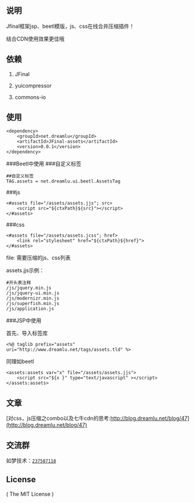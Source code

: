 ## 说明
Jfinal框架jsp、beetl模版，js、css在线合并压缩插件！

结合CDN使用效果更佳哦

## 依赖
1. JFinal

2. yuicompressor

3. commons-io

## 使用
```
<dependency>
    <groupId>net.dreamlu</groupId>
    <artifactId>JFinal-assets</artifactId>
    <version>0.0.1</version>
</dependency>
```

###Beetl中使用
###自定义标签
```
##自定义标签
TAG.assets = net.dreamlu.ui.beetl.AssetsTag
```
###js
```
<#assets file="/assets/assets.jjs"; src>
    <script src="${ctxPath}${src}"></script>
</#assets>
```
###css
```
<#assets file="/assets/assets.jcss"; href>
    <link rel="stylesheet" href="${ctxPath}${href}">
</#assets>
```

file: 需要压缩的js、css列表

assets.jjs示例：
```
#开头表注释
/js/jquery.min.js
/js/jquery-ui.min.js
/js/modernizr.min.js
/js/superfish.min.js
/js/application.js
```

###JSP中使用

首先、导入标签库
```
<%@ taglib prefix="assets" uri="http://www.dreamlu.net/tags/assets.tld" %>
```

同理如beetl
```
<assets:assets var="x" file="/assets/assets.jjs">
	<script src="${x }" type="text/javascript" ></script>
</assets:assets>
```

## 文章
[对css，js压缩之combo以及七牛cdn的思考:http://blog.dreamlu.net/blog/47](http://blog.dreamlu.net/blog/47)

## 交流群
如梦技术：[`237587118`](http://shang.qq.com/wpa/qunwpa?idkey=f78fcb750b4f72c92ff4d375d2884dd69b552301a1f2681af956bd32700eb2c0)

## License

( The MIT License )